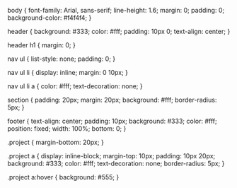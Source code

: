 body {
    font-family: Arial, sans-serif;
    line-height: 1.6;
    margin: 0;
    padding: 0;
    background-color: #f4f4f4;
}

header {
    background: #333;
    color: #fff;
    padding: 10px 0;
    text-align: center;
}

header h1 {
    margin: 0;
}

nav ul {
    list-style: none;
    padding: 0;
}

nav ul li {
    display: inline;
    margin: 0 10px;
}

nav ul li a {
    color: #fff;
    text-decoration: none;
}

section {
    padding: 20px;
    margin: 20px;
    background: #fff;
    border-radius: 5px;
}

footer {
    text-align: center;
    padding: 10px;
    background: #333;
    color: #fff;
    position: fixed;
    width: 100%;
    bottom: 0;
}

.project {
    margin-bottom: 20px;
}

.project a {
    display: inline-block;
    margin-top: 10px;
    padding: 10px 20px;
    background: #333;
    color: #fff;
    text-decoration: none;
    border-radius: 5px;
}

.project a:hover {
    background: #555;
}
